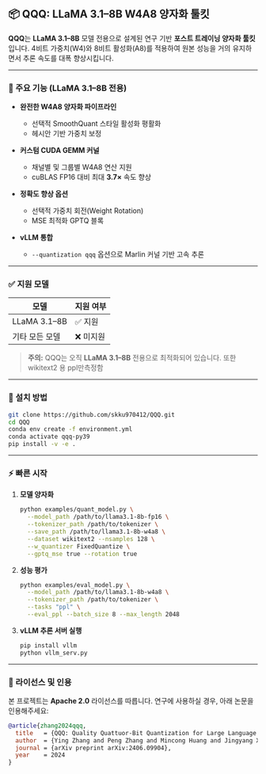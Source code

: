 ## 📦 QQQ: LLaMA 3.1–8B W4A8 양자화 툴킷

**QQQ**는 **LLaMA 3.1–8B** 모델 전용으로 설계된 연구 기반 **포스트 트레이닝 양자화 툴킷**입니다. 4비트 가중치(W4)와 8비트 활성화(A8)를 적용하여 원본 성능을 거의 유지하면서 추론 속도를 대폭 향상시킵니다.

---

### 🔑 주요 기능 (LLaMA 3.1–8B 전용)

* **완전한 W4A8 양자화 파이프라인**

  * 선택적 SmoothQuant 스타일 활성화 평활화
  * 헤시안 기반 가중치 보정
* **커스텀 CUDA GEMM 커널**

  * 채널별 및 그룹별 W4A8 연산 지원
  * cuBLAS FP16 대비 최대 **3.7×** 속도 향상
* **정확도 향상 옵션**

  * 선택적 가중치 회전(Weight Rotation)
  * MSE 최적화 GPTQ 블록
* **vLLM 통합**

  * `--quantization qqq` 옵션으로 Marlin 커널 기반 고속 추론

---

### ✅ 지원 모델

| 모델           | 지원 여부 |
| ------------ | ----- |
| LLaMA 3.1–8B | ✅ 지원  |
| 기타 모든 모델     | ❌ 미지원 |

> **주의:** QQQ는 오직 **LLaMA 3.1–8B** 전용으로 최적화되어 있습니다.
> 또한 wikitext2 용 ppl만측정함

---

### 🚀 설치 방법

```bash
git clone https://github.com/skku970412/QQQ.git
cd QQQ
conda env create -f environment.yml
conda activate qqq-py39
pip install -v -e .
```

---

### ⚡ 빠른 시작

1. **모델 양자화**

   ```bash
   python examples/quant_model.py \
     --model_path /path/to/llama3.1-8b-fp16 \
     --tokenizer_path /path/to/tokenizer \
     --save_path /path/to/llama3.1-8b-w4a8 \
     --dataset wikitext2 --nsamples 128 \
     --w_quantizer FixedQuantize \
     --gptq_mse true --rotation true
   ```

2. **성능 평가**

   ```bash
   python examples/eval_model.py \
     --model_path /path/to/llama3.1-8b-w4a8 \
     --tokenizer_path /path/to/tokenizer \
     --tasks "ppl" \
     --eval_ppl --batch_size 8 --max_length 2048
   ```

3. **vLLM 추론 서버 실행**

   ```bash
   pip install vllm
   python vllm_serv.py
   ```

---



### 📜 라이선스 및 인용

본 프로젝트는 **Apache 2.0** 라이선스를 따릅니다. 연구에 사용하실 경우, 아래 논문을 인용해주세요:

```bibtex
@article{zhang2024qqq,
  title   = {QQQ: Quality Quattuor-Bit Quantization for Large Language Models},
  author  = {Ying Zhang and Peng Zhang and Mincong Huang and Jingyang Xiang and Yujie Wang and Chao Wang and Yineng Zhang and Lei Yu and Chuan Liu and Wei Lin},
  journal = {arXiv preprint arXiv:2406.09904},
  year    = 2024
}
```
